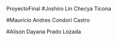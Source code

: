 ProyectoFinal
#Joshiro Lin Checya Ticona

#Mauricio Andres Condori Castro

#Alison Dayana Prado Lozada
